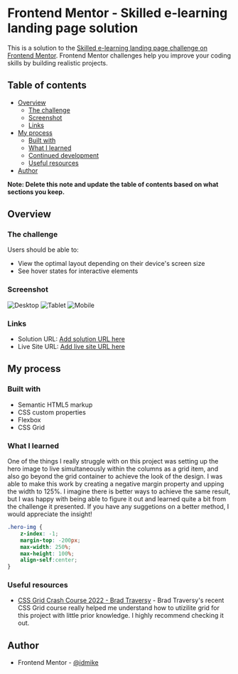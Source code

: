 # Frontend Mentor - Skilled e-learning landing page solution

This is a solution to the [Skilled e-learning landing page challenge on Frontend Mentor](https://www.frontendmentor.io/challenges/skilled-elearning-landing-page-S1ObDrZ8q). Frontend Mentor challenges help you improve your coding skills by building realistic projects.

## Table of contents

- [Overview](#overview)
  - [The challenge](#the-challenge)
  - [Screenshot](#screenshot)
  - [Links](#links)
- [My process](#my-process)
  - [Built with](#built-with)
  - [What I learned](#what-i-learned)
  - [Continued development](#continued-development)
  - [Useful resources](#useful-resources)
- [Author](#author)

**Note: Delete this note and update the table of contents based on what sections you keep.**

## Overview

### The challenge

Users should be able to:

- View the optimal layout depending on their device's screen size
- See hover states for interactive elements

### Screenshot

![Desktop](./screenshot-desktop.png)
![Tablet](./screenshot-tablet.png)
![Mobile](./screenshot-mobile.png)


### Links

- Solution URL: [Add solution URL here](https://your-solution-url.com)
- Live Site URL: [Add live site URL here](https://your-live-site-url.com)

## My process

### Built with

- Semantic HTML5 markup
- CSS custom properties
- Flexbox
- CSS Grid

### What I learned

One of the things I really struggle with on this project was setting up the hero image to live simultaneously within the columns as a grid item, and also go beyond the grid container to achieve the look of the design. I was able to make this work by creating a negative margin property and upping the width to 125%. I imagine there is better ways to achieve the same result, but I was happy with being able to figure it out and learned quite a bit from the challenge it presented. If you have any suggetions on a better method, I would appreciate the insight!

```css
.hero-img {
    z-index: -1;
    margin-top: -200px;
    max-width: 250%;
    max-height: 100%;
    align-self:center;
}
```

### Useful resources

- [CSS Grid Crash Course 2022 - Brad Traversy](https://www.example.com) - Brad Traversy's recent CSS Grid course really helped me understand how to utizilite grid for this project with little prior knowledge. I highly recommend checking it out.

## Author

- Frontend Mentor - [@idmike](https://www.frontendmentor.io/profile/idmike)
